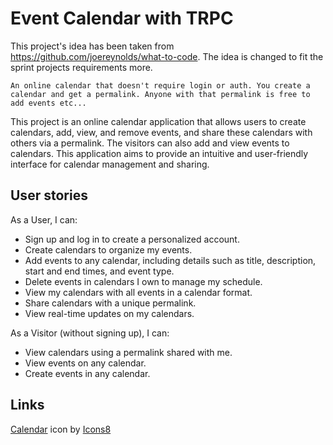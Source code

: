 # Event Calendar with TRPC

This project's idea has been taken from https://github.com/joereynolds/what-to-code. The idea is changed to fit the sprint projects requirements more.

```
An online calendar that doesn't require login or auth. You create a calendar and get a permalink. Anyone with that permalink is free to add events etc...
```

This project is an online calendar application that allows users to create calendars, add, view, and remove events, and share these calendars with others via a permalink. The visitors can also add and view events to calendars. This application aims to provide an intuitive and user-friendly interface for calendar management and sharing.

## User stories

As a User, I can:

- Sign up and log in to create a personalized account.
- Create calendars to organize my events.
- Add events to any calendar, including details such as title, description, start and end times, and event type.
- Delete events in calendars I own to manage my schedule.
- View my calendars with all events in a calendar format.
- Share calendars with a unique permalink.
- View real-time updates on my calendars.

As a Visitor (without signing up), I can:

- View calendars using a permalink shared with me.
- View events on any calendar.
- Create events in any calendar.

## Links

<a target="_blank" href="https://icons8.com/icon/nkGDoqzPxYM3/calendar">Calendar</a> icon by <a target="_blank" href="https://icons8.com">Icons8</a>
